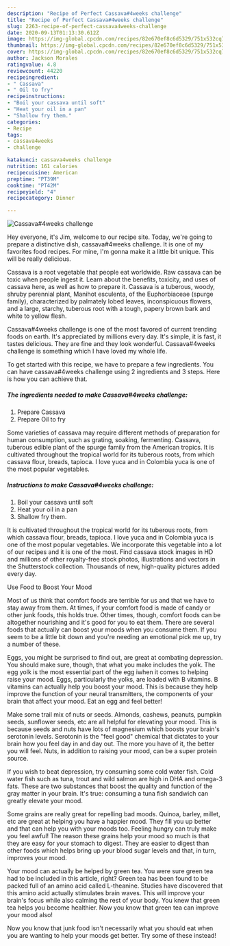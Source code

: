 ```yaml
---
description: "Recipe of Perfect Cassava#4weeks challenge"
title: "Recipe of Perfect Cassava#4weeks challenge"
slug: 2263-recipe-of-perfect-cassava4weeks-challenge
date: 2020-09-13T01:13:30.612Z
image: https://img-global.cpcdn.com/recipes/82e670ef8c6d5329/751x532cq70/cassava4weeks-challenge-recipe-main-photo.jpg
thumbnail: https://img-global.cpcdn.com/recipes/82e670ef8c6d5329/751x532cq70/cassava4weeks-challenge-recipe-main-photo.jpg
cover: https://img-global.cpcdn.com/recipes/82e670ef8c6d5329/751x532cq70/cassava4weeks-challenge-recipe-main-photo.jpg
author: Jackson Morales
ratingvalue: 4.8
reviewcount: 44220
recipeingredient:
- " Cassava"
- " Oil to fry"
recipeinstructions:
- "Boil your cassava until soft"
- "Heat your oil in a pan"
- "Shallow fry them."
categories:
- Recipe
tags:
- cassava4weeks
- challenge

katakunci: cassava4weeks challenge 
nutrition: 161 calories
recipecuisine: American
preptime: "PT39M"
cooktime: "PT42M"
recipeyield: "4"
recipecategory: Dinner

---
```



![Cassava#4weeks challenge](https://img-global.cpcdn.com/recipes/82e670ef8c6d5329/751x532cq70/cassava4weeks-challenge-recipe-main-photo.jpg)

Hey everyone, it's Jim, welcome to our recipe site. Today, we're going to prepare a distinctive dish, cassava#4weeks challenge. It is one of my favorites food recipes. For mine, I'm gonna make it a little bit unique. This will be really delicious.

Cassava is a root vegetable that people eat worldwide. Raw cassava can be toxic when people ingest it. Learn about the benefits, toxicity, and uses of cassava here, as well as how to prepare it. Cassava is a tuberous, woody, shruby perennial plant, Manihot esculenta, of the Euphorbiaceae (spurge family), characterized by palmately lobed leaves, inconspicuous flowers, and a large, starchy, tuberous root with a tough, papery brown bark and white to yellow flesh.

Cassava#4weeks challenge is one of the most favored of current trending foods on earth. It's appreciated by millions every day. It's simple, it is fast, it tastes delicious. They are fine and they look wonderful. Cassava#4weeks challenge is something which I have loved my whole life.


To get started with this recipe, we have to prepare a few ingredients. You can have cassava#4weeks challenge using 2 ingredients and 3 steps. Here is how you can achieve that.

<!--inarticleads1-->

##### The ingredients needed to make Cassava#4weeks challenge:

1. Prepare  Cassava
1. Prepare  Oil to fry


Some varieties of cassava may require different methods of preparation for human consumption, such as grating, soaking, fermenting. Cassava, tuberous edible plant of the spurge family from the American tropics. It is cultivated throughout the tropical world for its tuberous roots, from which cassava flour, breads, tapioca. I love yuca and in Colombia yuca is one of the most popular vegetables. 

<!--inarticleads2-->

##### Instructions to make Cassava#4weeks challenge:

1. Boil your cassava until soft
1. Heat your oil in a pan
1. Shallow fry them.


It is cultivated throughout the tropical world for its tuberous roots, from which cassava flour, breads, tapioca. I love yuca and in Colombia yuca is one of the most popular vegetables. We incorporate this vegetable into a lot of our recipes and it is one of the most. Find cassava stock images in HD and millions of other royalty-free stock photos, illustrations and vectors in the Shutterstock collection. Thousands of new, high-quality pictures added every day. 

Use Food to Boost Your Mood


Most of us think that comfort foods are terrible for us and that we have to stay away from them. At times, if your comfort food is made of candy or other junk foods, this holds true. Other times, though, comfort foods can be altogether nourishing and it's good for you to eat them. There are several foods that actually can boost your moods when you consume them. If you seem to be a little bit down and you're needing an emotional pick me up, try a number of these.

Eggs, you might be surprised to find out, are great at combating depression. You should make sure, though, that what you make includes the yolk. The egg yolk is the most essential part of the egg iwhen it comes to helping raise your mood. Eggs, particularly the yolks, are loaded with B vitamins. B vitamins can actually help you boost your mood. This is because they help improve the function of your neural transmitters, the components of your brain that affect your mood. Eat an egg and feel better!

Make some trail mix of nuts or seeds. Almonds, cashews, peanuts, pumpkin seeds, sunflower seeds, etc are all helpful for elevating your mood. This is because seeds and nuts have lots of magnesium which boosts your brain's serotonin levels. Serotonin is the "feel good" chemical that dictates to your brain how you feel day in and day out. The more you have of it, the better you will feel. Nuts, in addition to raising your mood, can be a super protein source.

If you wish to beat depression, try consuming some cold water fish. Cold water fish such as tuna, trout and wild salmon are high in DHA and omega-3 fats. These are two substances that boost the quality and function of the gray matter in your brain. It's true: consuming a tuna fish sandwich can greatly elevate your mood. 

Some grains are really great for repelling bad moods. Quinoa, barley, millet, etc are great at helping you have a happier mood. They fill you up better and that can help you with your moods too. Feeling hungry can truly make you feel awful! The reason these grains help your mood so much is that they are easy for your stomach to digest. They are easier to digest than other foods which helps bring up your blood sugar levels and that, in turn, improves your mood.

Your mood can actually be helped by green tea. You were sure green tea had to be included in this article, right? Green tea has been found to be packed full of an amino acid called L-theanine. Studies have discovered that this amino acid actually stimulates brain waves. This will improve your brain's focus while also calming the rest of your body. You knew that green tea helps you become healthier. Now you know that green tea can improve your mood also!

Now you know that junk food isn't necessarily what you should eat when you are wanting to help your moods get better. Try some of these instead!

